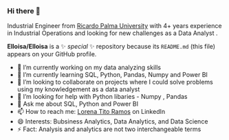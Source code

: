 ### Hi there 👋
Industrial Engineer from [Ricardo Palma University](https://www.urp.edu.pe/) with 4+ years experience in Industrial Operations and looking for new challenges as a Data Analyst .

**Elloisa/Elloisa** is a ✨ _special_ ✨ repository because its `README.md` (this file) appears on your GitHub profile.

- 🔭 I’m currently working on my data analyzing skills
- 🌱 I’m currently learning SQL, Python, Pandas, Numpy and Power BI
- 👯 I’m looking to collaborate on projects where I could solve problems using my knowledgement as a data analyst
- 🤔 I’m looking for help with Python libaries - Numpy ,  Pandas
- 💬 Ask me about SQL, Python and Power BI
- 📫 How to reach me: [Lorena Tito Ramos](https://www.linkedin.com/in/lorenatitoramos/) on LinkedIn
- 😄 Interests: Bubsiness Analytics, Data Analytics, and Data Science
- ⚡ Fact: Analysis and analytics are not two interchangeable terms

